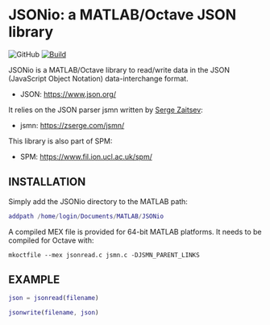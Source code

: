 # JSONio: a MATLAB/Octave JSON library

![GitHub](https://img.shields.io/github/license/gllmflndn/JSONio)
[![Build](https://github.com/gllmflndn/JSONio/actions/workflows/matlab.yml/badge.svg)](https://github.com/gllmflndn/JSONio/actions)


JSONio is a MATLAB/Octave library to read/write data in the JSON (JavaScript Object Notation) data-interchange format. 
 
* JSON: https://www.json.org/
   
It relies on the JSON parser jsmn written by [Serge Zaitsev](https://zserge.com/):
 
* jsmn: https://zserge.com/jsmn/

This library is also part of SPM:
 
* SPM: https://www.fil.ion.ucl.ac.uk/spm/

## INSTALLATION
 
Simply add the JSONio directory to the MATLAB path:

```matlab
addpath /home/login/Documents/MATLAB/JSONio
```
 
A compiled MEX file is provided for 64-bit MATLAB platforms. It needs to be compiled for Octave with:
 ```
mkoctfile --mex jsonread.c jsmn.c -DJSMN_PARENT_LINKS
 ```
 
## EXAMPLE

```matlab
json = jsonread(filename)

jsonwrite(filename, json)
```
